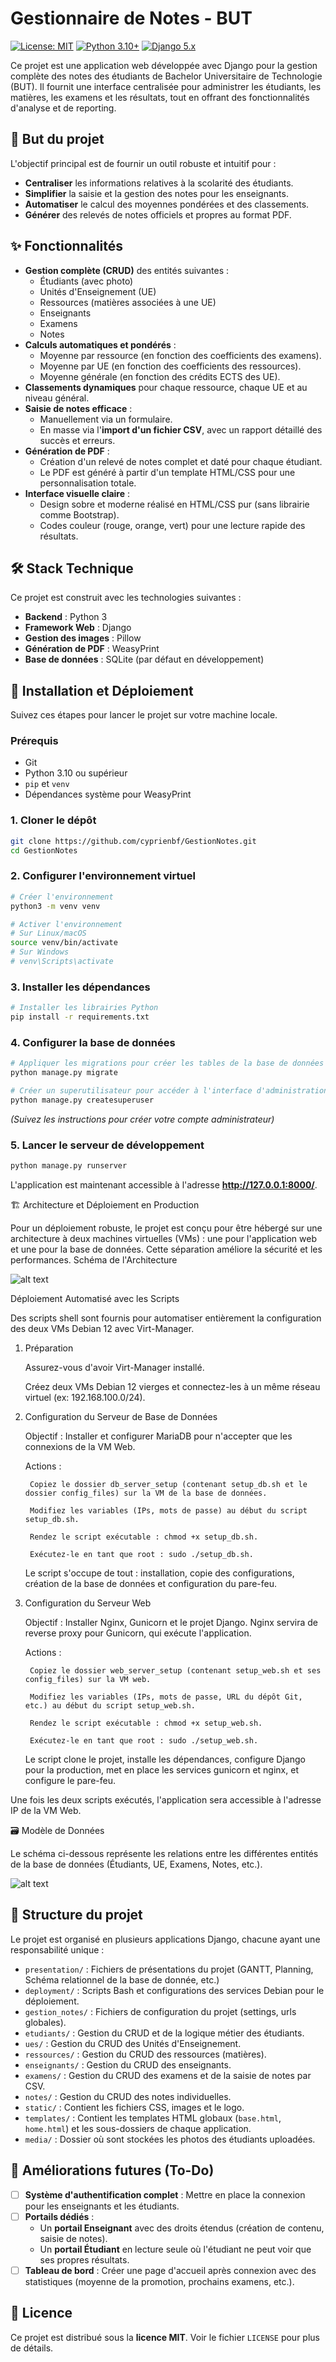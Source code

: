 # Gestionnaire de Notes - BUT

[![License: MIT](https://img.shields.io/badge/License-MIT-yellow.svg)](https://opensource.org/licenses/MIT)
[![Python 3.10+](https://img.shields.io/badge/python-3.10+-blue.svg)](https://www.python.org/downloads/)
[![Django 5.x](https://img.shields.io/badge/Django-5.x-092E20?logo=django)](https://www.djangoproject.com/)

Ce projet est une application web développée avec Django pour la gestion complète des notes des étudiants de Bachelor Universitaire de Technologie (BUT). Il fournit une interface centralisée pour administrer les étudiants, les matières, les examens et les résultats, tout en offrant des fonctionnalités d'analyse et de reporting.

## 🎯 But du projet

L'objectif principal est de fournir un outil robuste et intuitif pour :
-   **Centraliser** les informations relatives à la scolarité des étudiants.
-   **Simplifier** la saisie et la gestion des notes pour les enseignants.
-   **Automatiser** le calcul des moyennes pondérées et des classements.
-   **Générer** des relevés de notes officiels et propres au format PDF.

## ✨ Fonctionnalités

-   **Gestion complète (CRUD)** des entités suivantes :
    -   Étudiants (avec photo)
    -   Unités d'Enseignement (UE)
    -   Ressources (matières associées à une UE)
    -   Enseignants
    -   Examens
    -   Notes
-   **Calculs automatiques et pondérés** :
    -   Moyenne par ressource (en fonction des coefficients des examens).
    -   Moyenne par UE (en fonction des coefficients des ressources).
    -   Moyenne générale (en fonction des crédits ECTS des UE).
-   **Classements dynamiques** pour chaque ressource, chaque UE et au niveau général.
-   **Saisie de notes efficace** :
    -   Manuellement via un formulaire.
    -   En masse via l'**import d'un fichier CSV**, avec un rapport détaillé des succès et erreurs.
-   **Génération de PDF** :
    -   Création d'un relevé de notes complet et daté pour chaque étudiant.
    -   Le PDF est généré à partir d'un template HTML/CSS pour une personnalisation totale.
-   **Interface visuelle claire** :
    -   Design sobre et moderne réalisé en HTML/CSS pur (sans librairie comme Bootstrap).
    -   Codes couleur (rouge, orange, vert) pour une lecture rapide des résultats.

## 🛠️ Stack Technique

Ce projet est construit avec les technologies suivantes :
-   **Backend** : Python 3
-   **Framework Web** : Django
-   **Gestion des images** : Pillow
-   **Génération de PDF** : WeasyPrint
-   **Base de données** : SQLite (par défaut en développement)

## 🚀 Installation et Déploiement

Suivez ces étapes pour lancer le projet sur votre machine locale.

### Prérequis
-   Git
-   Python 3.10 ou supérieur
-   `pip` et `venv`
-   Dépendances système pour WeasyPrint

### 1. Cloner le dépôt
```bash
git clone https://github.com/cyprienbf/GestionNotes.git
cd GestionNotes
```

### 2. Configurer l'environnement virtuel
```bash
# Créer l'environnement
python3 -m venv venv

# Activer l'environnement
# Sur Linux/macOS
source venv/bin/activate
# Sur Windows
# venv\Scripts\activate
```

### 3. Installer les dépendances
```bash
# Installer les librairies Python
pip install -r requirements.txt
```

### 4. Configurer la base de données
```bash
# Appliquer les migrations pour créer les tables de la base de données
python manage.py migrate

# Créer un superutilisateur pour accéder à l'interface d'administration (si besoin)
python manage.py createsuperuser
```
*(Suivez les instructions pour créer votre compte administrateur)*

### 5. Lancer le serveur de développement
```bash
python manage.py runserver
```
L'application est maintenant accessible à l'adresse **http://127.0.0.1:8000/**.

🏗️ Architecture et Déploiement en Production

Pour un déploiement robuste, le projet est conçu pour être hébergé sur une architecture à deux machines virtuelles (VMs) : une pour l'application web et une pour la base de données. Cette séparation améliore la sécurité et les performances.
Schéma de l'Architecture

![alt text](presentation/assets/architecture_de_deploiement.png)

Déploiement Automatisé avec les Scripts

Des scripts shell sont fournis pour automatiser entièrement la configuration des deux VMs Debian 12 avec Virt-Manager.

1. Préparation

    Assurez-vous d'avoir Virt-Manager installé.

    Créez deux VMs Debian 12 vierges et connectez-les à un même réseau virtuel (ex: 192.168.100.0/24).

2. Configuration du Serveur de Base de Données

    Objectif : Installer et configurer MariaDB pour n'accepter que les connexions de la VM Web.

    Actions :

        Copiez le dossier db_server_setup (contenant setup_db.sh et le dossier config_files) sur la VM de la base de données.

        Modifiez les variables (IPs, mots de passe) au début du script setup_db.sh.

        Rendez le script exécutable : chmod +x setup_db.sh.

        Exécutez-le en tant que root : sudo ./setup_db.sh.

    Le script s'occupe de tout : installation, copie des configurations, création de la base de données et configuration du pare-feu.

3. Configuration du Serveur Web

    Objectif : Installer Nginx, Gunicorn et le projet Django. Nginx servira de reverse proxy pour Gunicorn, qui exécute l'application.

    Actions :

        Copiez le dossier web_server_setup (contenant setup_web.sh et ses config_files) sur la VM web.

        Modifiez les variables (IPs, mots de passe, URL du dépôt Git, etc.) au début du script setup_web.sh.

        Rendez le script exécutable : chmod +x setup_web.sh.

        Exécutez-le en tant que root : sudo ./setup_web.sh.

    Le script clone le projet, installe les dépendances, configure Django pour la production, met en place les services gunicorn et nginx, et configure le pare-feu.

Une fois les deux scripts exécutés, l'application sera accessible à l'adresse IP de la VM Web.

🗃️ Modèle de Données

Le schéma ci-dessous représente les relations entre les différentes entités de la base de données (Étudiants, UE, Examens, Notes, etc.).

![alt text](presentation/assets/shema_relationnel_de_la_db.png)

## 📁 Structure du projet

Le projet est organisé en plusieurs applications Django, chacune ayant une responsabilité unique :

-   `presentation/` : Fichiers de présentations du projet (GANTT, Planning, Schéma relationnel de la base de donnée, etc.)
-   `deployment/` : Scripts Bash et configurations des services Debian pour le déploiement.
-   `gestion_notes/` : Fichiers de configuration du projet (settings, urls globales).
-   `etudiants/` : Gestion du CRUD et de la logique métier des étudiants.
-   `ues/` : Gestion du CRUD des Unités d'Enseignement.
-   `ressources/` : Gestion du CRUD des ressources (matières).
-   `enseignants/` : Gestion du CRUD des enseignants.
-   `examens/` : Gestion du CRUD des examens et de la saisie de notes par CSV.
-   `notes/` : Gestion du CRUD des notes individuelles.
-   `static/` : Contient les fichiers CSS, images et le logo.
-   `templates/` : Contient les templates HTML globaux (`base.html`, `home.html`) et les sous-dossiers de chaque application.
-   `media/` : Dossier où sont stockées les photos des étudiants uploadées.

## 🔮 Améliorations futures (To-Do)

-   [ ] **Système d'authentification complet** : Mettre en place la connexion pour les enseignants et les étudiants.
-   [ ] **Portails dédiés** :
    -   Un **portail Enseignant** avec des droits étendus (création de contenu, saisie de notes).
    -   Un **portail Étudiant** en lecture seule où l'étudiant ne peut voir que ses propres résultats.
-   [ ] **Tableau de bord** : Créer une page d'accueil après connexion avec des statistiques (moyenne de la promotion, prochains examens, etc.).

## 📄 Licence

Ce projet est distribué sous la **licence MIT**. Voir le fichier `LICENSE` pour plus de détails.
